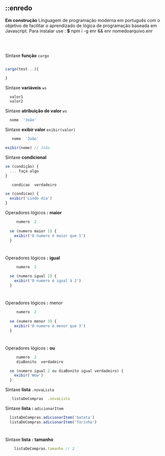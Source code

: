 ## ::enredo 

**Em construção**  Linguagem de programação moderna em português com o objetivo de facilitar o aprendizado de lógica de programação baseada em Javascript. Para instalar use : **$** npm i -g enr && enr nomedoarquivo.enr  

<br>
<br>

Sintaxe **função** `cargo`  
```javascript

cargo(test...){

}
```

Sintaxe **variáveis** `ws`  
```javascript
  valor1
  valor2
```

Sintaxe **atribuição de valor** `ws`  
```javascript
  nome  'João'
```

Sintaxe **exibir valor** `exibir(valor)`  
```javascript
   nome  'João'

exibir(nome) // João
```

Sintaxe **condicional**
```javascript
se (condição) {
  ... faça algo
}
```
```javascript
   condicao  verdadeiro

se (condicao) {
  exibir('Lindo dia')
}
```

Operadores lógicos **:** **maior**

```javascript
     numero  2
  
  se (numero maior 1) {
    exibir('O numero é maior que 1')
  }

```
#

Operadores lógicos **:** **igual**

```javascript
     numero  2
  
  se (numero igual 2) {
    exibir('O numero é igual á 2')
  }
```

#

Operadores lógicos **:** menor

```javascript
     numero  2
  
  se (numero menor 3) {
    exibir('O numero é menor que 3')
  }
  ```
#

Operadores lógicos **:** **ou**

```javascript
     numero  2
     diaBonito  verdadeiro

  se (numero igual 2 ou diaBonito igual verdadeiro) {
    exibir('Wow')
  }
  ```

Sintaxe **lista** `.novaLista`  
```javascript
   listaDeCompras  .novaLista
```

Sintaxe **lista** **:** `adicionarItem`

  ```javascript
    listaDeCompras.adicionarItem('batata')
    listaDeCompras.adicionarItem('farinha')
  ```

#

Sintaxe **lista** **:** **tamanho**

```javascript
    listaDeCompras.tamanho // 2
  ```
